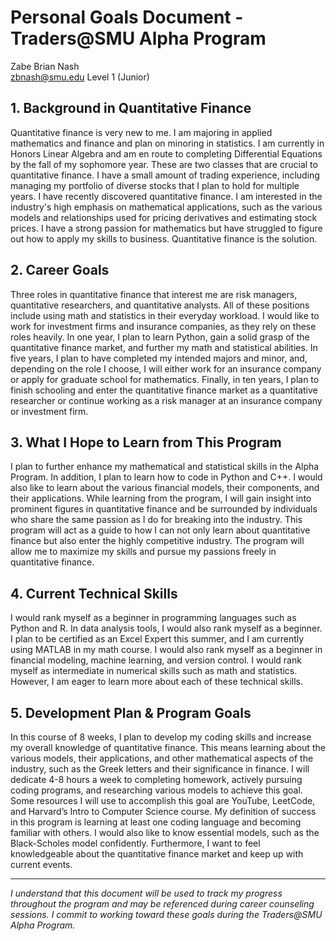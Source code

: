 # Personal Goals Document - Traders@SMU Alpha Program

Zabe Brian Nash   
zbnash@smu.edu
Level 1 (Junior) 

## 1. Background in Quantitative Finance

Quantitative finance is very new to me. I am majoring in applied mathematics and finance and plan on minoring in statistics. I am currently in Honors Linear Algebra and am en route to completing Differential Equations by the fall of my sophomore year. These are two classes that are crucial to quantitative finance. I have a small amount of trading experience, including managing my portfolio of diverse stocks that I plan to hold for multiple years. I have recently discovered quantitative finance. I am interested in the industry's high emphasis on mathematical applications, such as the various models and relationships used for pricing derivatives and estimating stock prices. I have a strong passion for mathematics but have struggled to figure out how to apply my skills to business. Quantitative finance is the solution. 


## 2. Career Goals

Three roles in quantitative finance that interest me are risk managers, quantitative researchers, and quantitative analysts. All of these positions include using math and statistics in their everyday workload. I would like to work for investment firms and insurance companies, as they rely on these roles heavily. In one year, I plan to learn Python, gain a solid grasp of the quantitative finance market, and further my math and statistical abilities. In five years, I plan to have completed my intended majors and minor, and, depending on the role I choose, I will either work for an insurance company or apply for graduate school for mathematics. Finally, in ten years, I plan to finish schooling and enter the quantitative finance market as a quantitative researcher or continue working as a risk manager at an insurance company or investment firm.

## 3. What I Hope to Learn from This Program

I plan to further enhance my mathematical and statistical skills in the Alpha Program. In addition, I plan to learn how to code in Python and C++. I would also like to learn about the various financial models, their components, and their applications. While learning from the program, I will gain insight into prominent figures in quantitative finance and be surrounded by individuals who share the same passion as I do for breaking into the industry. This program will act as a guide to how I can not only learn about quantitative finance but also enter the highly competitive industry. The program will allow me to maximize my skills and pursue my passions freely in quantitative finance.

## 4. Current Technical Skills

I would rank myself as a beginner in programming languages such as Python and R. In data analysis tools, I would also rank myself as a beginner. I plan to be certified as an Excel Expert this summer, and I am currently using MATLAB in my math course. I would also rank myself as a beginner in financial modeling, machine learning, and version control. I would rank myself as intermediate in numerical skills such as math and statistics. However, I am eager to learn more about each of these technical skills.

## 5. Development Plan & Program Goals

In this course of 8 weeks, I plan to develop my coding skills and increase my overall knowledge of quantitative finance. This means learning about the various models, their applications, and other mathematical aspects of the industry, such as the Greek letters and their significance in finance. I will dedicate 4-8 hours a week to completing homework, actively pursuing coding programs, and researching various models to achieve this goal. Some resources I will use to accomplish this goal are YouTube, LeetCode, and Harvard’s Intro to Computer Science course. My definition of success in this program is learning at least one coding language and becoming familiar with others. I would also like to know essential models, such as the Black-Scholes model confidently. Furthermore, I want to feel knowledgeable about the quantitative finance market and keep up with current events.

---

*I understand that this document will be used to track my progress throughout the program and may be referenced during career counseling sessions. I commit to working toward these goals during the Traders@SMU Alpha Program.*
